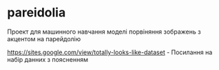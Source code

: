 # pareidolia
Проект для машинного навчання моделі порвіняння зображень з акцентом на парейдолію

https://sites.google.com/view/totally-looks-like-dataset - Посилання на набір данних з поясненням

